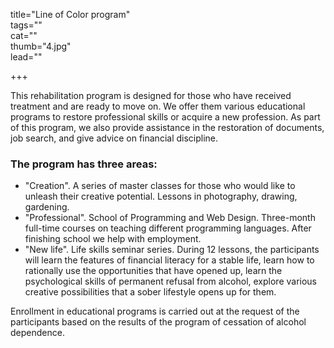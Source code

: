 title="Line of Color program"  
tags=""  
cat=""  
thumb="4.jpg"  
lead=""  

+++

This rehabilitation program is designed for those who have received treatment and are ready to move on. We offer them various educational programs to restore professional skills or acquire a new profession. As part of this program, we also provide assistance in the restoration of documents, job search, and give advice on financial discipline.

### The program has three areas:

* "Creation". A series of master classes for those who would like to unleash their creative potential. Lessons in photography, drawing, gardening.
* "Professional". School of Programming and Web Design. Three-month full-time courses on teaching different programming languages. After finishing school we help with employment.
* "New life". Life skills seminar series. During 12 lessons, the participants will learn the features of financial literacy for a stable life, learn how to rationally use the opportunities that have opened up, learn the psychological skills of permanent refusal from alcohol, explore various creative possibilities that a sober lifestyle opens up for them.

Enrollment in educational programs is carried out at the request of the participants based on the results of the program of cessation of alcohol dependence.
